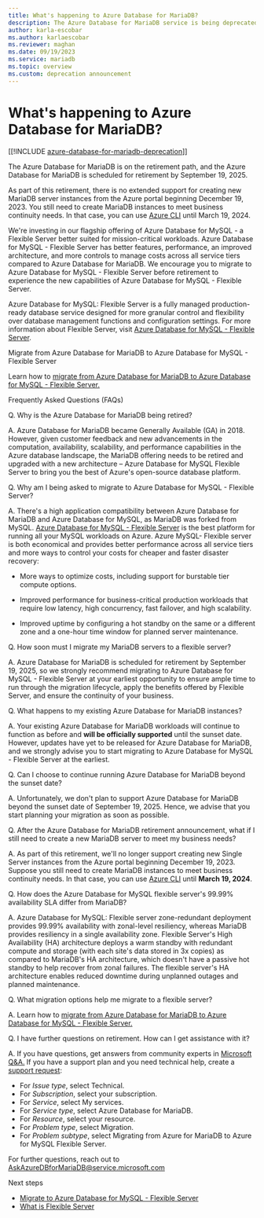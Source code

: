 ```yaml
---
title: What's happening to Azure Database for MariaDB?
description: The Azure Database for MariaDB service is being deprecated.
author: karla-escobar
ms.author: karlaescobar
ms.reviewer: maghan
ms.date: 09/19/2023
ms.service: mariadb
ms.topic: overview
ms.custom: deprecation announcement
---
```


# What's happening to Azure Database for MariaDB?

[[!INCLUDE [azure-database-for-mariadb-deprecation](Includes/azure-database-for-mariadb-deprecation.md)]]

The Azure Database for MariaDB is on the retirement path, and the Azure Database for MariaDB is scheduled for retirement by September 19, 2025.

As part of this retirement, there is no extended support for creating new MariaDB server instances from the Azure portal beginning December 19, 2023. You still need to create MariaDB instances to meet business continuity needs. In that case, you can use [Azure CLI](/azure/mysql/single-server/quickstart-create-mysql-server-database-using-azure-cli) until March 19, 2024.

We're investing in our flagship offering of Azure Database for MySQL - a Flexible Server better suited for mission-critical workloads. Azure Database for MySQL - Flexible Server has better features, performance, an improved architecture, and more controls to manage costs across all service tiers compared to Azure Database for MariaDB. We encourage you to migrate to Azure Database for MySQL - Flexible Server before retirement to experience the new capabilities of Azure Database for MySQL - Flexible Server.

Azure Database for MySQL: Flexible Server is a fully managed production-ready database service designed for more granular control and flexibility over database management functions and configuration settings. For more information about Flexible Server, visit [Azure Database for MySQL - Flexible Server](/azure/mysql/flexible-server/overview).

Migrate from Azure Database for MariaDB to Azure Database for MySQL - Flexible Server

Learn how to [migrate from Azure Database for MariaDB to Azure Database for MySQL - Flexible Server.](https://aka.ms/AzureMariaDBtoAzureMySQL)

Frequently Asked Questions (FAQs)

Q. Why is the Azure Database for MariaDB being retired?

A. Azure Database for MariaDB became Generally Available (GA) in 2018. However, given customer feedback and new advancements in the computation, availability, scalability, and performance capabilities in the Azure database landscape, the MariaDB offering needs to be retired and upgraded with a new architecture – Azure Database for MySQL Flexible Server to bring you the best of Azure's open-source database platform.

Q. Why am I being asked to migrate to Azure Database for MySQL - Flexible Server?

A. There's a high application compatibility between Azure Database for MariaDB and Azure Database for MySQL, as MariaDB was forked from MySQL. [Azure Database for MySQL - Flexible Server](https://azure.microsoft.com/pricing/details/mysql/flexible-server/#overview) is the best platform for running all your MySQL workloads on Azure. Azure MySQL- Flexible server is both economical and provides better performance across all service tiers and more ways to control your costs for cheaper and faster disaster recovery:

- More ways to optimize costs, including support for burstable tier compute options.

- Improved performance for business-critical production workloads that require low latency, high concurrency, fast failover, and high scalability.

- Improved uptime by configuring a hot standby on the same or a different zone and a one-hour time window for planned server maintenance.

Q. How soon must I migrate my MariaDB servers to a flexible server?

A. Azure Database for MariaDB is scheduled for retirement by September 19, 2025, so we strongly recommend migrating to Azure Database for MySQL - Flexible Server at your earliest opportunity to ensure ample time to run through the migration lifecycle, apply the benefits offered by Flexible Server, and ensure the continuity of your business.

Q. What happens to my existing Azure Database for MariaDB instances?

A. Your existing Azure Database for MariaDB workloads will continue to function as before and **will be officially supported** until the sunset date. However, updates have yet to be released for Azure Database for MariaDB, and we strongly advise you to start migrating to Azure Database for MySQL - Flexible Server at the earliest.

Q. Can I choose to continue running Azure Database for MariaDB beyond the sunset date?

A. Unfortunately, we don't plan to support Azure Database for MariaDB beyond the sunset date of September 19, 2025. Hence, we advise that you start planning your migration as soon as possible.

Q. After the Azure Database for MariaDB retirement announcement, what if I still need to create a new MariaDB server to meet my business needs?

A. As part of this retirement, we'll no longer support creating new Single Server instances from the Azure portal beginning December 19, 2023. Suppose you still need to create MariaDB instances to meet business continuity needs. In that case, you can use [Azure CLI](/azure/mysql/single-server/quickstart-create-mysql-server-database-using-azure-cli) until **March 19, 2024**.

Q. How does the Azure Database for MySQL flexible server's 99.99% availability SLA differ from MariaDB?

A. Azure Database for MySQL: Flexible server zone-redundant deployment provides 99.99% availability with zonal-level resiliency, whereas MariaDB provides resiliency in a single availability zone. Flexible Server's High Availability (HA) architecture deploys a warm standby with redundant compute and storage (with each site's data stored in 3x copies) as compared to MariaDB's HA architecture, which doesn't have a passive hot standby to help recover from zonal failures. The flexible server's HA architecture enables reduced downtime during unplanned outages and planned maintenance.

Q. What migration options help me migrate to a flexible server?

A. Learn how to [migrate from Azure Database for MariaDB to Azure Database for MySQL - Flexible Server.](https://aka.ms/AzureMariaDBtoAzureMySQL)

Q. I have further questions on retirement. How can I get assistance with it?

A. If you have questions, get answers from community experts in [Microsoft Q&A.](/answers/tags/56/azure-database-mariadb) If you have a support plan and you need technical help, create a [support request](https://portal.azure.com/#blade/Microsoft_Azure_Support/HelpAndSupportBlade/newsupportrequest):

- For _Issue type_, select Technical.
- For _Subscription_, select your subscription.
- For _Service_, select My services.
- For _Service type_, select Azure Database for MariaDB.
- For _Resource_, select your resource.
- For _Problem type_, select Migration.
- For _Problem subtype_, select Migrating from Azure for MariaDB to Azure for MySQL Flexible Server.

For further questions, reach out to [AskAzureDBforMariaDB@service.microsoft.com](mailto:AskAzureDBforMariaDB@service.microsoft.com)

Next steps

- [Migrate to Azure Database for MySQL - Flexible Server](https://aka.ms/AzureMariaDBtoAzureMySQL)
- [What is Flexible Server](/azure/mysql/flexible-server/overview)

